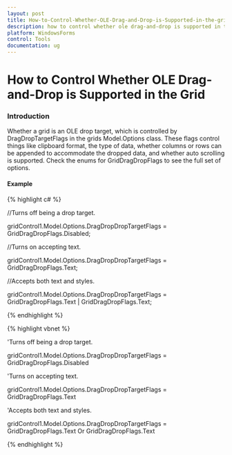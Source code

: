 ```yaml
---
layout: post
title: How-to-Control-Whether-OLE-Drag-and-Drop-is-Supported-in-the-grid
description: how to control whether ole drag-and-drop is supported in the grid
platform: WindowsForms
control: Tools
documentation: ug
---
```


# How to Control Whether OLE Drag-and-Drop is Supported in the Grid

### Introduction

Whether a grid is an OLE drop target, which is controlled by DragDropTargetFlags in the grids Model.Options class. These flags control things like clipboard format, the type of data, whether columns or rows can be appended to accommodate the dropped data, and whether auto scrolling is supported. Check the enums for GridDragDropFlags to see the full set of options.

#### Example

{% highlight c# %}



//Turns off being a drop target.        

gridControl1.Model.Options.DragDropDropTargetFlags = GridDragDropFlags.Disabled;        



//Turns on accepting text.         

gridControl1.Model.Options.DragDropDropTargetFlags = GridDragDropFlags.Text;        



//Accepts both text and styles.        

gridControl1.Model.Options.DragDropDropTargetFlags = GridDragDropFlags.Text | GridDragDropFlags.Text;


{% endhighlight %}

{% highlight vbnet %}



'Turns off being a drop target. 

gridControl1.Model.Options.DragDropDropTargetFlags = GridDragDropFlags.Disabled



'Turns on accepting text. 

gridControl1.Model.Options.DragDropDropTargetFlags = GridDragDropFlags.Text



'Accepts both text and styles. 

gridControl1.Model.Options.DragDropDropTargetFlags = GridDragDropFlags.Text Or GridDragDropFlags.Text



{% endhighlight %}
